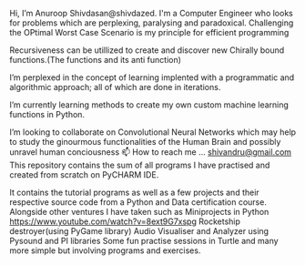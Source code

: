 Hi, I’m Anuroop Shivdasan@shivdazed. I'm a Computer Engineer who looks for problems which are perplexing, paralysing and paradoxical. 
Challenging the OPtimal Worst Case Scenario is my principle for efficient programming

Recursiveness can be utillized to create and discover new Chirally bound functions.(The functions and its anti function)

I’m perplexed in the concept of learning implented with a programmatic and algorithmic approach; all of which are done in iterations.

I’m currently learning methods to create my own custom machine learning functions in Python. 

I’m looking to collaborate on Convolutional Neural Networks which may help to study the ginourmous functionalities of the Human Brain and possibly unravel 
human conciousness
📫 How to reach me ... shivandru@gmail.com
This repository contains the sum of all programs I have practised and created from scratch on PyCHARM IDE.

It contains the tutorial programs as well as a few projects and their respective source code from a Python and Data certification course.
Alongside other ventures I have taken such as 
Miniprojects in Python https://www.youtube.com/watch?v=8ext9G7xspg
Rocketship destroyer(using PyGame library)
Audio Visualiser and Analyzer using Pysound and PI libraries
Some fun practise sessions in Turtle
and many more simple but involving programs and exercises.


<!---
shivdazed/shivdazed is a ✨ special ✨ repository because its `README.md` (this file) appears on your GitHub profile.
You can click the Preview link to take a look at your changes.
--->
